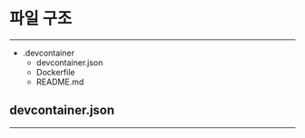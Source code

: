 # 파일 구조
---
- .devcontainer
  - devcontainer.json
  - Dockerfile
  - README.md

## devcontainer.json
---


